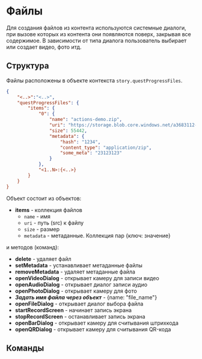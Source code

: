 # Файлы

Для создания файлов из контента используются системные диалоги, при вызове которых из контента они появляются поверх, закрывая все содержимое. В зависимости от типа диалога пользователь выбирает или создает видео, фото итд.

## Структура

Файлы расположены в объекте контекста `story.questProgressFiles`.

````json
{
    "<..>":"<..>",
    "questProgressFiles": {
        "items": {
            "0": {
                "name": "actions-demo.zip",
                "uri": "https://storage.blob.core.windows.net/a3683112-24061960-4e41-47d0/file1.zip",
                "size": 55442,
                "metadata": {
                    "hash": "1234",
                    "content_type": "application/zip",
                    "some_meta": "23123123"
                }
            },
            "<1..N>:{<..>}
        }
    }
}
````

Объект состоит из объектов:

* **items** - коллекция файлов
  * `name` - имя
  * `uri` - путь (src) к файлу
  * `size` - размер
  * `metadata` - метаданные. Коллекция пар {ключ: значение}

и методов (команд):

* **delete** - удаляет файл
* **setMetadata** - устанавливает метаданные файлы
* **removeMetadata** - удаляет метаданные файла
* **openVideoDialog** - открывает камеру для записи видео
* **openAudioDialog** - открывает диалог записи аудио
* **openPhotoDialog** - открывает камеру для фото
* ***Задать имя файла через объект*** - {name: "file_name"}
* **openFileDialog** - открывает диалог выбора файла
* **startRecordScreen** - начинает запись экрана
* **stopRecordScreen** - останавливает запись экрана
* **openBarDialog** - открывает камеру для считывания штрихкода
* **openQRDialog** - открывает камеру для считывания QR-кода

## Команды
